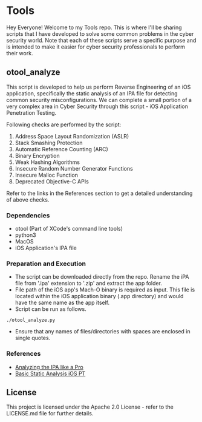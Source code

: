 # Tools

Hey Everyone! Welcome to my Tools repo. This is where I'll be sharing scripts that I have developed to solve some common problems in the cyber security world. Note that each of these scripts serve a specific purpose and is intended to make it easier for cyber security professionals to perform their work.

## otool_analyze

This script is developed to help us perform Reverse Engineering of an iOS application, specifically the static analysis of an IPA file for detecting common security misconfigurations. We can complete a small portion of a very complex area in Cyber Security through this script - iOS Application Penetration Testing.

Following checks are performed by the script:
1. Address Space Layout Randomization (ASLR)
2. Stack Smashing Protection
3. Automatic Reference Counting (ARC)
4. Binary Encryption
5. Weak Hashing Algorithms
6. Insecure Random Number Generator Functions
7. Insecure Malloc Function
8. Deprecated Objective-C APIs

Refer to the links in the References section to get a detailed understanding of above checks.

### Dependencies

* otool (Part of XCode's command line tools)
* python3
* MacOS
* iOS Application's IPA file

### Preparation and Execution

* The script can be downloaded directly from the repo. Rename the iPA file from '.ipa' extension to '.zip' and extract the app folder.
* File path of the iOS app's Mach-O binary is required as input. This file is located within the iOS application binary (.app directory) and would have the same name as the app itself.
* Script can be run as follows.
```
./otool_analyze.py
```
* Ensure that any names of files/directories with spaces are enclosed in single quotes.

### References

* [Analyzing the IPA like a Pro](https://blog.certcube.com/analyzing-the-ipa-like-a-pro/)
* [Basic Static Analysis iOS PT](https://book.hacktricks.xyz/mobile-pentesting/ios-pentesting#basic-static-analysis)

## License

This project is licensed under the Apache 2.0 License - refer to the LICENSE.md file for further details.
